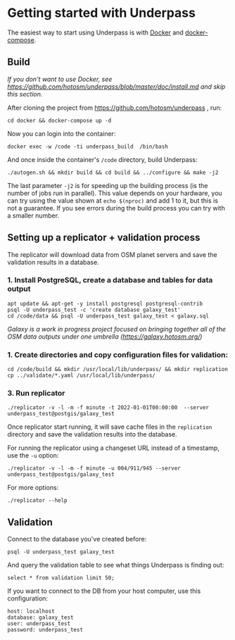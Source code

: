 # Getting started with Underpass

The easiest way to start using Underpass is with [Docker](https://docs.docker.com/get-docker/) and [docker-compose](https://docs.docker.com/compose/install/).


## Build

_If you don't want to use Docker, see https://github.com/hotosm/underpass/blob/master/doc/install.md and
skip this section._

After cloning the project from https://github.com/hotosm/underpass , run:

    cd docker && docker-compose up -d

Now you can login into the container:

    docker exec -w /code -ti underpass_build  /bin/bash 

And once inside the container's `/code` directory, build Underpass:

    ./autogen.sh && mkdir build && cd build && ../configure && make -j2

The last parameter `-j2` is for speeding up the building process (is the number of jobs run in parallel). This value depends on your hardware, you can try using the value shown at `echo $(nproc)` and add 1 to it,  but this is not a guarantee. If you see errors during the build process
you can try with a smaller number.

## Setting up a replicator + validation process

The replicator will download data from OSM planet servers and save the validation results in a database.

### 1. Install PostgreSQL, create a database and tables for data output

    apt update && apt-get -y install postgresql postgresql-contrib
    psql -U underpass_test -c 'create database galaxy_test'
    cd /code/data && psql -U underpass_test galaxy_test < galaxy.sql

_Galaxy is a work in progress project focused on bringing together all of the OSM data outputs under one umbrella (https://galaxy.hotosm.org/)_

### 1. Create directories and copy configuration files for validation:

    cd /code/build && mkdir /usr/local/lib/underpass/ && mkdir replication 
    cp ../validate/*.yaml /usr/local/lib/underpass/

### 3. Run replicator
    
    ./replicator -v -l -m -f minute -t 2022-01-01T00:00:00  --server underpass_test@postgis/galaxy_test

Once replicator start running, it will save cache files in the `replication` directory and save the validation results into the database. 

For running the replicator using a changeset URL instead of a timestamp, use the `-u` option:
    
    ./replicator -v -l -m -f minute -u 004/911/945 --server underpass_test@postgis/galaxy_test

For more options:

    ./replicator --help

## Validation

Connect to the database you've created before:

`psql -U underpass_test galaxy_test`

And query the validation table to see what things Underpass is finding out:

`select * from validation limit 50;`

If you want to connect to the DB from your host computer, use this configuration:

    host: localhost
    database: galaxy_test
    user: underpass_test
    password: underpass_test
